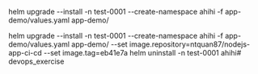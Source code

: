 
helm upgrade --install -n test-0001 --create-namespace ahihi -f app-demo/values.yaml app-demo/

helm upgrade --install -n test-0001 --create-namespace ahihi -f app-demo/values.yaml app-demo/ --set image.repository=ntquan87/nodejs-app-ci-cd --set image.tag=eb41e7a
helm uninstall -n test-0001 ahihi# devops_exercise
